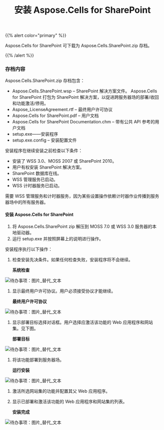 ﻿---
title: 安装 Aspose.Cells for SharePoint
type: docs
weight: 10
url: /zh/sharepoint/installing-aspose-cells-for-sharepoint/
---
{{% alert color="primary" %}} 

Aspose.Cells for SharePoint 可下载为 Aspose.Cells.SharePoint.zip 存档。

{{% /alert %}} 
### **存档内容**
Aspose.Cells.SharePoint.zip 存档包含：

- Aspose.Cells.SharePoint.wsp – SharePoint 解决方案文件。 Aspose.Cells for SharePoint 打包为 SharePoint 解决方案，以促进跨服务器场的部署/收回和功能激活/停用。
- Aspose_LicenseAgreement.rtf – 最终用户许可协议
- Aspose.Cells for SharePoint.pdf – 用户文档
- Aspose.Cells for SharePoint Documentation.chm – 带有公共 API 参考的用户文档
- setup.exe——安装程序
- setup.exe.config – 安装配置文件

安装程序在继续安装之前检查以下条件：

- 安装了 WSS 3.0、MOSS 2007 或 SharePoint 2010。
- 用户有权安装 SharePoint 解决方案。
- SharePoint 数据库在线。
- WSS 管理服务已启动。
- WSS 计时器服务已启动。

需要 WSS 管理服务和计时器服务，因为某些设置操作依赖计时器作业传播到服务器场中的所有服务器。
#### **安装 Aspose.Cells for SharePoint**
1. 将 Aspose.Cells.SharePoint zip 解压到 MOSS 7.0 或 WSS 3.0 服务器的本地驱动器。
1. 运行 setup.exe 并按照屏幕上的说明进行操作。

安装程序执行以下操作：

1. 检查安装先决条件。如果任何检查失败，安装程序将不会继续。

   **系统检查** 

![待办事项：图片_替代_文本](installing-aspose-cells-for-sharepoint_1.png)




1. 显示最终用户许可协议。用户必须接受协议才能继续。

   **最终用户许可协议** 

![待办事项：图片_替代_文本](installing-aspose-cells-for-sharepoint_2.png)




1. 显示部署目标选择对话框。用户选择应激活该功能的 Web 应用程序和网站集。见下图。

   **部署目标** 

![待办事项：图片_替代_文本](installing-aspose-cells-for-sharepoint_3.png)




1. 将该功能部署到服务器场。

   **运行安装** 

![待办事项：图片_替代_文本](installing-aspose-cells-for-sharepoint_4.png)




1. 激活所选网站集的功能并配置其父 Web 应用程序。
1. 显示已部署和激活该功能的 Web 应用程序和网站集的列表。

   **安装完成** 

![待办事项：图片_替代_文本](installing-aspose-cells-for-sharepoint_5.png)
